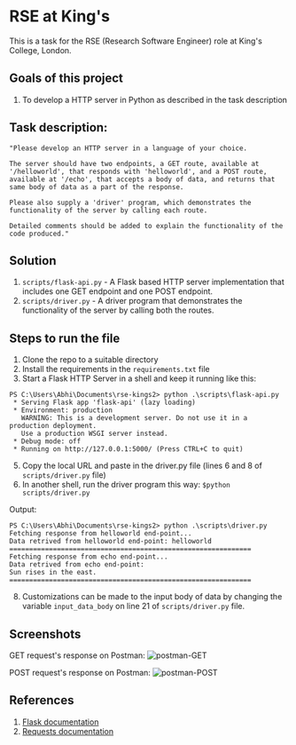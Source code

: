 # RSE at King's 
This is a task for the RSE (Research Software Engineer) role at King's College, London.

## Goals of this project
1. To develop a HTTP server in Python as described in the task description

## Task description:
```
"Please develop an HTTP server in a language of your choice. 

The server should have two endpoints, a GET route, available at '/helloworld', that responds with 'helloworld', and a POST route, available at '/echo', that accepts a body of data, and returns that same body of data as a part of the response. 

Please also supply a 'driver' program, which demonstrates the functionality of the server by calling each route. 

Detailed comments should be added to explain the functionality of the code produced." 
```

## Solution
1. `scripts/flask-api.py` - A Flask based HTTP server implementation that includes one GET endpoint and one POST endpoint.
2. `scripts/driver.py` - A driver program that demonstrates the functionality of the server by calling both the routes.


## Steps to run the file
1. Clone the repo to a suitable directory
2. Install the requirements in the `requirements.txt` file 
3. Start a Flask HTTP Server in a shell and keep it running like this:
```
PS C:\Users\Abhi\Documents\rse-kings2> python .\scripts\flask-api.py
 * Serving Flask app 'flask-api' (lazy loading)
 * Environment: production
   WARNING: This is a development server. Do not use it in a production deployment.
   Use a production WSGI server instead.
 * Debug mode: off
 * Running on http://127.0.0.1:5000/ (Press CTRL+C to quit)
```
5. Copy the local URL and paste in the driver.py file (lines 6 and 8 of `scripts/driver.py` file)
6. In another shell, run the driver program this way: `$python scripts/driver.py`

Output:
```
PS C:\Users\Abhi\Documents\rse-kings2> python .\scripts\driver.py
Fetching response from helloworld end-point...
Data retrived from helloworld end-point: helloworld
=============================================================
Fetching response from echo end-point...
Data retrived from echo end-point:
Sun rises in the east.
=============================================================
```
8. Customizations can be made to the input body of data by changing the variable `input_data_body` on line 21 of `scripts/driver.py` file.

## Screenshots

GET request's response on Postman:
![postman-GET](https://user-images.githubusercontent.com/4570479/134700555-fd3ce3be-790f-4e77-8e7f-f734717c2d16.png)

POST request's response on Postman:
![postman-POST](https://user-images.githubusercontent.com/4570479/134700663-36ff2d28-b04a-4da9-802e-4353bd6e358c.png)


## References
1. [Flask documentation](https://flask.palletsprojects.com/en/2.0.x/quickstart/)
2. [Requests documentation](https://docs.python-requests.org/en/latest/)
